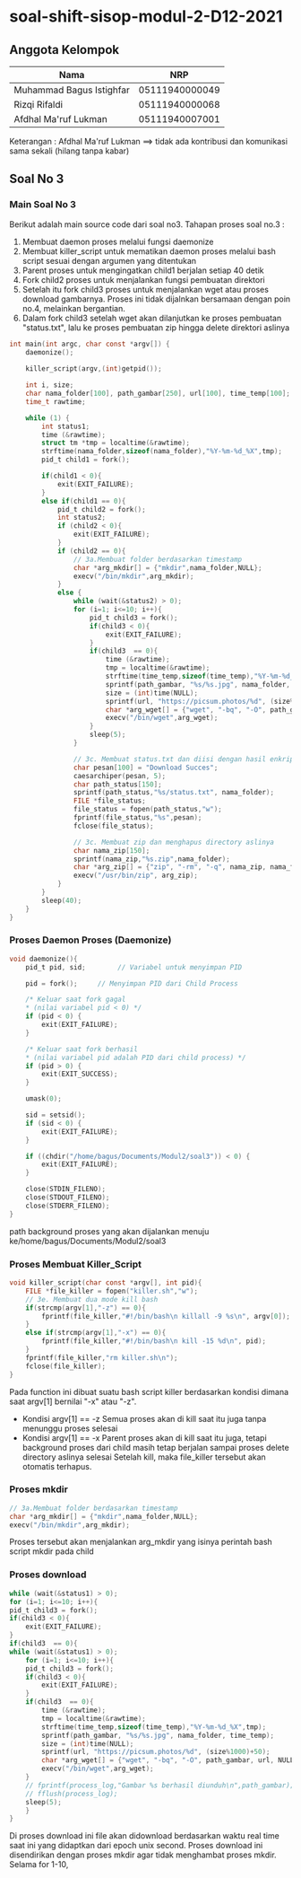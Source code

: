 # soal-shift-sisop-modul-2-D12-2021
## Anggota Kelompok
| Nama | NRP |
|------|-----|
|Muhammad Bagus Istighfar|05111940000049|
|Rizqi Rifaldi|05111940000068|
|Afdhal Ma'ruf Lukman|05111940007001| 

Keterangan : Afdhal Ma'ruf Lukman ==> tidak ada kontribusi dan komunikasi sama sekali (hilang tanpa kabar)

## Soal No 3
### Main Soal No 3
Berikut adalah main source code dari soal no3. Tahapan proses soal no.3 :
1. Membuat daemon proses melalui fungsi daemonize
2. Membuat killer_script untuk mematikan daemon proses melalui bash script sesuai dengan argumen yang ditentukan
3. Parent proses untuk mengingatkan child1 berjalan setiap 40 detik
4. Fork child2 proses untuk menjalankan fungsi pembuatan direktori
5. Setelah itu fork child3 proses untuk menjalankan wget atau proses download gambarnya. Proses ini tidak dijalnkan bersamaan dengan poin no.4, melainkan bergantian.
6. Dalam fork child3 setelah wget akan dilanjutkan ke proses pembuatan "status.txt", lalu ke proses pembuatan zip hingga delete direktori aslinya
```c
int main(int argc, char const *argv[]) {
    daemonize();
    
    killer_script(argv,(int)getpid());

    int i, size;
    char nama_folder[100], path_gambar[250], url[100], time_temp[100];
    time_t rawtime;

    while (1) {
        int status1;
        time (&rawtime);
        struct tm *tmp = localtime(&rawtime);
        strftime(nama_folder,sizeof(nama_folder),"%Y-%m-%d_%X",tmp);
        pid_t child1 = fork();

        if(child1 < 0){
            exit(EXIT_FAILURE);
        }
        else if(child1 == 0){
            pid_t child2 = fork();
            int status2;
            if (child2 < 0){
                exit(EXIT_FAILURE);
            }
            if (child2 == 0){
                // 3a.Membuat folder berdasarkan timestamp
                char *arg_mkdir[] = {"mkdir",nama_folder,NULL};
                execv("/bin/mkdir",arg_mkdir);
            }
            else {
                while (wait(&status2) > 0);
                for (i=1; i<=10; i++){
                    pid_t child3 = fork();
                    if(child3 < 0){
                        exit(EXIT_FAILURE);
                    }
                    if(child3  == 0){
                        time (&rawtime);
                        tmp = localtime(&rawtime);
                        strftime(time_temp,sizeof(time_temp),"%Y-%m-%d_%X",tmp);
                        sprintf(path_gambar, "%s/%s.jpg", nama_folder, time_temp);
                        size = (int)time(NULL);
                        sprintf(url, "https://picsum.photos/%d", (size%1000)+50);
                        char *arg_wget[] = {"wget", "-bq", "-O", path_gambar, url, NULL};
                        execv("/bin/wget",arg_wget); 
                    }
                    sleep(5); 
                }

                // 3c. Membuat status.txt dan diisi dengan hasil enkripsi dari pesan menggunakan algoritma caesarchiper 
                char pesan[100] = "Download Succes";
                caesarchiper(pesan, 5);
                char path_status[150];
                sprintf(path_status,"%s/status.txt", nama_folder);
                FILE *file_status; 
                file_status = fopen(path_status,"w");
                fprintf(file_status,"%s",pesan);
                fclose(file_status);

                // 3c. Membuat zip dan menghapus directory aslinya
                char nama_zip[150];
                sprintf(nama_zip,"%s.zip",nama_folder);
                char *arg_zip[] = {"zip", "-rm", "-q", nama_zip, nama_folder, NULL};
                execv("/usr/bin/zip", arg_zip);
            }
        }
        sleep(40);
    }
}
```
### Proses Daemon Proses (Daemonize)
```c
void daemonize(){
    pid_t pid, sid;        // Variabel untuk menyimpan PID

    pid = fork();     // Menyimpan PID dari Child Process

    /* Keluar saat fork gagal
    * (nilai variabel pid < 0) */
    if (pid < 0) {
        exit(EXIT_FAILURE);
    }

    /* Keluar saat fork berhasil
    * (nilai variabel pid adalah PID dari child process) */
    if (pid > 0) {
        exit(EXIT_SUCCESS);
    }

    umask(0);

    sid = setsid();
    if (sid < 0) {
        exit(EXIT_FAILURE);
    }

    if ((chdir("/home/bagus/Documents/Modul2/soal3")) < 0) {
        exit(EXIT_FAILURE);
    }

    close(STDIN_FILENO);
    close(STDOUT_FILENO);
    close(STDERR_FILENO);
}
```
path background proses yang akan dijalankan menuju ke/home/bagus/Documents/Modul2/soal3
### Proses Membuat Killer_Script
```c
void killer_script(char const *argv[], int pid){
    FILE *file_killer = fopen("killer.sh","w");
    // 3e. Membuat dua mode kill bash
    if(strcmp(argv[1],"-z") == 0){ 
        fprintf(file_killer,"#!/bin/bash\n killall -9 %s\n", argv[0]);
    }
    else if(strcmp(argv[1],"-x") == 0){
        fprintf(file_killer,"#!/bin/bash\n kill -15 %d\n", pid);
    }
    fprintf(file_killer,"rm killer.sh\n");
    fclose(file_killer);
}
```
Pada function ini dibuat suatu bash script killer berdasarkan kondisi dimana saat argv[1] bernilai "-x" atau "-z".
* Kondisi argv[1] == -z
  Semua proses akan di kill saat itu juga tanpa menunggu proses selesai
* Kondisi argv[1] == -x
  Parent proses akan di kill saat itu juga, tetapi background proses dari child masih tetap berjalan sampai proses delete directory aslinya selesai
Setelah kill, maka file_killer tersebut akan otomatis terhapus.

### Proses mkdir
```c
// 3a.Membuat folder berdasarkan timestamp
char *arg_mkdir[] = {"mkdir",nama_folder,NULL};
execv("/bin/mkdir",arg_mkdir);
```
Proses tersebut akan menjalankan arg_mkdir yang isinya perintah bash script mkdir pada child

### Proses download
```c
while (wait(&status1) > 0);
for (i=1; i<=10; i++){
pid_t child3 = fork();
if(child3 < 0){
    exit(EXIT_FAILURE);
}
if(child3  == 0){
while (wait(&status1) > 0);
    for (i=1; i<=10; i++){
    pid_t child3 = fork();
    if(child3 < 0){
        exit(EXIT_FAILURE);
    }
    if(child3  == 0){
        time (&rawtime);
        tmp = localtime(&rawtime);
        strftime(time_temp,sizeof(time_temp),"%Y-%m-%d_%X",tmp);
        sprintf(path_gambar, "%s/%s.jpg", nama_folder, time_temp);
        size = (int)time(NULL);
        sprintf(url, "https://picsum.photos/%d", (size%1000)+50);
        char *arg_wget[] = {"wget", "-bq", "-O", path_gambar, url, NULL};
        execv("/bin/wget",arg_wget); 
    }
    // fprintf(process_log,"Gambar %s berhasil diunduh\n",path_gambar);
    // fflush(process_log);
    sleep(5); 
    }
}
```
Di proses download ini file akan didownload berdasarkan waktu real time saat ini yang didaptkan dari epoch unix second. Proses download ini disendirikan dengan proses mkdir agar tidak menghambat proses mkdir. Selama for 1-10,  
